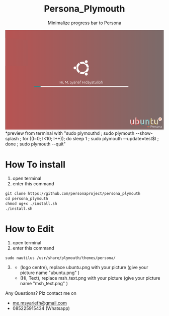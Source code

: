 <div align="center">
	<h1>Persona_Plymouth</h1>
	<p>Minimalize progress bar to Persona</p>
	<img src="preview_persona.png">
</div
	
*preview from terminal with "sudo plymouthd ; sudo plymouth --show-splash ; for ((I=0; I<10; I++)); do sleep 1 ; sudo plymouth --update=test$I ; done ; sudo plymouth --quit"
	
# How To install

1. open terminal
2. enter this command
```
git clone https://github.com/personaproject/persona_plymouth
cd persona_plymouth
chmod ug+x ./install.sh
./install.sh
```
# How to Edit

1. open terminal
2. enter this command
```
sudo nautilus /usr/share/plymouth/themes/persona/
```
3. * (logo centre), replace ubuntu.png with your picture (give your picture name "ubuntu.png" ) 
   * (Hi, Text), replace msh_text.png with your picture (give your picture name "msh_text.png" )

Any Questions?
Plz contact me on
* me.msyariefh@gmail.com
* 085225915434 (Whatsapp)

